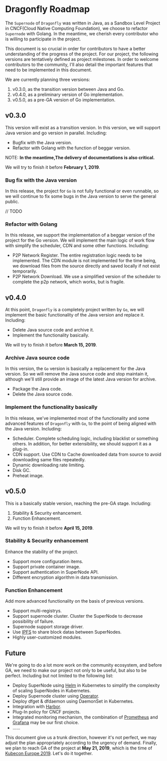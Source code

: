 # Dragonfly Roadmap

The `Supernode` of `Dragonfly` was written in Java, as a Sandbox Level Project in CNCF(Cloud Native Computing Foundation), we choose to refactor `Supernode` with Golang. In the meantime, we cherish every contributor who is willing to participate in the project.

This document is so crucial in order for contributors to have a better understanding of the progress of the project. For our project, the following versions are tentatively defined as project milestones. In order to welcome contributors to the community, I'll also detail the important features that need to be implemented in this document.

We are currently planning three versions:

1. v0.3.0, as the transition version between Java and Go.
2. v0.4.0, as a preliminary version of Go implementation.
3. v0.5.0, as a pre-GA version of Go implementation.

## v0.3.0

This version will exist as a transition version. In this version, we will support Java version and go version in parallel. Including:

* Bugfix with the Java version.
* Refactor with Golang with the function of beggar version.

NOTE: **In the meantime,The delivery of documentations is also critical.**

We will try to finish it before **February 1, 2019**.

### Bug fix with the Java version

In this release, the project for `Go` is not fully functional or even runnable, so we will continue to fix some bugs in the Java version to serve the general public.

// TODO

### Refactor with Golang

In this release, we support the implementation of a beggar version of the project for the Go version. We will implement the main logic of work flow with simplify the scheduler, CDN and some other functions. Including:

* P2P Network Register. The entire registration logic needs to be implemented. The CDN module is not implemented for the time being, we download files from the source directly and saved locally if not exist temporarily.
* P2P Network Download. We use a simplified version of the scheduler to complete the p2p network, which works, but is fragile.

## v0.4.0

At this point, `Dragonfly` is a completely project written by `Go`, we will implement the basic functionality of the Java version and replace it. Including:

* Delete Java source code and archive it.
* Implement the functionality basically.

We will try to finish it before **March 15, 2019**.

### Archive Java source code

In this version, the `Go` version is basically a replacement for the Java version. So we will remove the Java source code and stop maintain it, although we'll still provide an image of the latest Java version for archive.

* Package the Java code.
* Delete the Java source code.

### Implement the functionality basically

In this release, we've implemented most of the functionality and some advanced features of `Dragonfly` with `Go`, to the point of being aligned with the Java version. Including:

* Scheduler. Complete scheduling logic, including blacklist or something others. In addition, for better extensibility, we should support it as a plug-in.
* CDN support. Use CDN to Cache downloaded data from source to avoid downloading same files repeatedly.
* Dynamic downloading rate limiting.
* Disk GC.
* Preheat image.

## v0.5.0

This is a basically stable version, reaching the pre-GA stage. Including:

1. Stability & Security enhancement.
2. Function Enhancement.

We will try to finish it before **April 15, 2019**.

### Stability & Security enhancement

Enhance the stability of the project.

* Support more configuration items.
* Support private container image.
* Support authentication in SuperNode API.
* Different encryption algorithm in data transmission.

### Function Enhancement

Add more advanced functionality on the basis of previous versions.

* Support multi-registrys.
* Support supernode cluster. Cluster the SuperNode to decrease possibility of failure.
* Supernode support storage driver.
* Use [IPFS](https://github.com/ipfs/go-ipfs) to share block datas between SuperNodes.
* Highly user-customized modules.

## Future

We're going to do a lot more work on the community ecosystem, and before GA, we need to make our project not only to be useful, but also to be perfect. Including but not limited to the following list:

* Deploy SuperNode using [Helm](https://github.com/helm/helm) in Kubernetes to simplify the complexity of scaling SuperNodes in Kubernetes.
* Deploy Supernode cluster using [Operator](https://coreos.com/operators/).
* Deploy dfget & dfdaemon using DaemonSet in Kubernetes.
* Integration with [Harbor](https://github.com/goharbor/harbor).
* Plug-In policy for CNCF projects.
* Integrated monitoring mechanism, the combination of [Prometheus](https://github.com/prometheus/prometheus) and [Grafana](https://github.com/grafana/grafana) may be our first choice.
* ......

This document give us a trunk direction, however it's not perfect, we may adjust the plan appropriately according to the urgency of demand. Finally, we plan to reach GA of the project at **May 21, 2019**, which is the time of [Kubecon Europe 2019](https://events.linuxfoundation.org/events/kubecon-cloudnativecon-europe-2019/). Let's do it together.